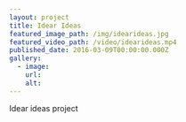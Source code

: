 ```yaml
---
layout: project
title: Idear Ideas
featured_image_path: /img/idearideas.jpg
featured_video_path: /video/idearideas.mp4
published_date: 2016-03-09T00:00:00.000Z
gallery:
  - image:
    url:
    alt:
---
```



Idear ideas project